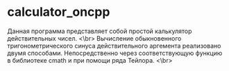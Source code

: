 # calculator_oncpp
Данная программа представляет собой простой калькулятор действительных чисел. <\br>
Вычисление обыкновенного тригонометрического синуса действительного аргемента реализовано двумя способами. Непосредственно через соответствующую функцию в библиотеке cmath и при помощи ряда Тейлора. <\br>
